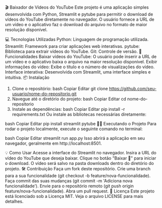 🎬 Baixador de Vídeos do YouTube
Este projeto é uma aplicação simples desenvolvida com Python, Streamlit e pytube para permitir o download de vídeos do YouTube diretamente no navegador. O usuário fornece a URL de um vídeo e o aplicativo faz o download do arquivo no formato de maior resolução disponível.

💻 Tecnologias Utilizadas
Python: Linguagem de programação utilizada.
Streamlit: Framework para criar aplicações web interativas.
pytube: Biblioteca para extrair vídeos do YouTube.
Git: Controle de versão.
🚀 Funcionalidades
Baixar vídeos do YouTube: O usuário pode inserir a URL de um vídeo e o aplicativo baixa o arquivo na maior resolução disponível.
Exibir informações do vídeo: Exibe o título e o número de visualizações do vídeo.
Interface interativa: Desenvolvida com Streamlit, uma interface simples e intuitiva.
📦 Instalação
1. Clone o repositório:
bash
Copiar
Editar
git clone https://github.com/seu-usuario/nome-do-repositorio.git
2. Navegue até o diretório do projeto:
bash
Copiar
Editar
cd nome-do-repositorio
3. Instale as dependências:
bash
Copiar
Editar
pip install -r requirements.txt
Ou instale as bibliotecas necessárias diretamente:

bash
Copiar
Editar
pip install streamlit pytube
🏃‍♂️ Executando o Projeto
Para rodar o projeto localmente, execute o seguinte comando no terminal:

bash
Copiar
Editar
streamlit run app.py
Isso abrirá a aplicação em seu navegador, geralmente em http://localhost:8501.

💡 Como Usar
Acesse a interface do Streamlit no navegador.
Insira a URL do vídeo do YouTube que deseja baixar.
Clique no botão "Baixar 🎥" para iniciar o download.
O vídeo será salvo na pasta downloads dentro do diretório do projeto.
🛠 Contribuição
Faça um fork deste repositório.
Crie uma branch para a sua funcionalidade (git checkout -b feature/nova-funcionalidade).
Faça commit das suas mudanças (git commit -m 'Adiciona nova funcionalidade').
Envie para o repositório remoto (git push origin feature/nova-funcionalidade).
Abra um pull request.
📄 Licença
Este projeto está licenciado sob a Licença MIT. Veja o arquivo LICENSE para mais detalhes.

